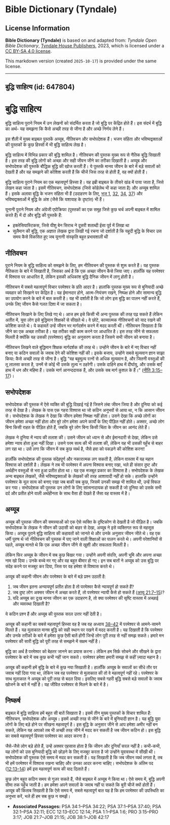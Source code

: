 # Bible Dictionary (Tyndale)

## License Information

**Bible Dictionary (Tyndale)** is based on and adapted from: _Tyndale Open Bible Dictionary_, [Tyndale House Publishers](https://tyndaleopenresources.com/), 2023, which is licensed under a [CC BY-SA 4.0 license](https://creativecommons.org/licenses/by-sa/4.0/legalcode.en).

This markdown version (created `2025-10-17`) is provided under the same license.



--------------------------------

## बुद्धि साहित्य (id: 647804)

बुद्धि साहित्य
==============

बुद्धि साहित्य पुराने नियम में उन लेखनों को संदर्भित करता है जो बुद्धि पर केंद्रित होते हैं। इस संदर्भ में बुद्धि का अर्थ\- यह समझना कि कैसे अच्छी तरह से जीना है और अच्छे निर्णय लेने हैं।

इस शैली में मुख्य बाइबल पुस्तकें अय्यूब, नीतिवचन और सभोपदेशक हैं। भजन संहिता और भविष्यद्वक्ताओं की पुस्तकों के कुछ हिस्सों में भी बुद्धि साहित्य लेख है।

बुद्धि साहित्य में विभिन्न प्रकार की बुद्धि शामिल है। नीतिवचन की पुस्तक मुख्य रूप से नैतिक बुद्धि सिखाती है। इस तरह की बुद्धि लोगों को अच्छा और सही जीवन जीने का तरीका दिखाती है। अय्यूब और सभोपदेशक की पुस्तकें बौद्धिक बुद्धि की खोज करती हैं। ये पुस्तकें मानव जीवन के बारे में बड़े सवालों को देखती हैं और यह समझने की कोशिश करती हैं कि चीजें जिस तरह से होती हैं, वह क्यों होती हैं।

बुद्धि साहित्य पुराने नियम का एक महत्वपूर्ण हिस्सा है। यह इब्री बाइबल के तीसरे खंड में पाया जाता है, जिसे लेखन कहा जाता है। इसमें नीतिवचन, सभोपदेशक (जिसे कोहेलेथ भी कहा जाता है) और अय्यूब शामिल हैं। इसके अलावा बुद्धि के भजन संहिता भी हैं (उदाहरण के लिए, [भज 1](https://ref.ly/Ps1:1-Ps1:6), [32](https://ref.ly/Ps32:1-Ps32:11), [34](https://ref.ly/Ps34:1-Ps34:22), [37](https://ref.ly/Ps37:1-Ps37:40)) और भविष्यद्वक्ताओं में बुद्धि के अंश (जैसे कि यशायाह के दृष्टांत) भी हैं।

यूनानी पुराने नियम और अंग्रेजी एपोक्रिफा (पुस्तकों का एक समूह जिसे कुछ चर्च अपनी बाइबल में शामिल करते हैं) में दो और बुद्धि की पुस्तकें हैं:

* इक्लेसियास्टिकस, जिसे यीशु बेन सिराच ने दूसरी शताब्दी ईसा पूर्व में लिखा था
* सुलैमान की बुद्धि, एक अज्ञात लेखक द्वारा लिखी गई रचना जो दर्शाती है कि यहूदी बुद्धि के विचार उस समय कैसे विकसित हुए जब यूनानी संस्कृति बहुत प्रभावशाली थी

नीतिवचन
-------

पुराने नियम के बुद्धि साहित्य को समझने के लिए, हम नीतिवचन की पुस्तक से शुरू करते हैं। यह पुस्तक नैतिकता के बारे में सिखाती है, जिसका अर्थ है कि एक अच्छा जीवन कैसे जिया जाए। हालाँकि यह परमेश्वर में विश्वास पर आधारित है, लेकिन इसकी अधिकांश बुद्धि दैनिक जीवन में लागू होती है।

नीतिवचन में सबसे महत्वपूर्ण विचार परमेश्वर के प्रति आदर है। हालांकि पुस्तक मुख्य रूप से बुनियादी अच्छे व्यवहार को सिखाने पर केंद्रित है। यह ईमानदार होने, आत्म\-नियंत्रण रखने, निष्पक्ष होने और सामान्य बुद्धि का उपयोग करने के बारे में बात करती है। यह भी दर्शाती है कि जो लोग इस बुद्धि का पालन नहीं करते हैं, उनके लिए जीवन कैसे गलत दिशा में जा सकता है।

नीतिवचन सिखाने के लिए लिखे गए थे। आज हम इसे किसी भी अन्य पुस्तक की तरह पढ़ सकते हैं लेकिन अतीत में, युवा लोग इसे बुद्धिमान शिक्षकों से सीखते थे। वे छोटे, काव्यात्मक नीतिवचनों को याद रखने की कोशिश करते थे। ये कहावतें उन्हें जीवन भर मार्गदर्शन करने में मदद करती थीं। नीतिवचन सिखाता है कि जीने का एक अच्छा तरीका है। यह तरीका सही काम करने पर आधारित है। इस तरह जीने से सफलता मिलती है क्योंकि यह उसकी (परमेश्वर) बुद्धि का अनुसरण करता है जिसने सभी जीवन को बनाया है।

नीतिवचन लिखने वाले बुद्धिमान शिक्षक मार्गदर्शक की तरह थे। उन्होंने जीवन के बारे में नए विचार नहीं बनाए या कठिन सवालों के जवाब देने की कोशिश नहीं की। इसके बजाय, उन्होंने सबसे मूल्यवान ज्ञान साझा किया: कैसे अच्छी तरह से जीना है। बुद्धि "वह बहुमूल्य रत्नों से अधिक मूल्यवान है, और जितनी वस्तुओं की तू लालसा करता है, उनमें से कोई भी उसके तुल्य न ठहरेगी। उसके दाहिने हाथ में दीर्घायु, और उसके बाएँ हाथ में धन और महिमा हैं। उसके मार्ग आनन्ददायक हैं, और उसके सब मार्ग कुशल के हैं।" ([नीति 3:15–17](https://ref.ly/Prov3:15-Prov3:17))।

सभोपदेशक
--------

सभोपदेशक की पुस्तक में ऐसे व्यक्ति की बुद्धि दिखाई गई है जिसने लंबा जीवन जिया है और दुनिया को कई तरह से देखा है। लेखक के पास एक गहरा विश्वास था जो कठिन अनुभवों से आया था, न कि आसान जीवन से। सभोपदेशक के लेखक ने देखा कि जीवन हमेशा निष्पक्ष नहीं होता। उसने देखा कि अच्छे लोगों का जीवन हमेशा अच्छा नहीं होता और बुरे लोग हमेशा अपने कार्यों के लिए पीड़ित नहीं होते। अक्सर, अच्छे लोग बिना किसी राहत के पीड़ित होते हैं, जबकि बुरे लोग बिना किसी चिंता के जीवन का आनंद लेते हैं।

लेखक ने दुनिया में न्याय की तलाश की। उसने जीवन को ध्यान से और ईमानदारी से देखा, लेकिन उसे हमेशा न्याय होता हुआ नहीं दिखा। उसने परम सत्य की भी तलाश की, लेकिन यह भी उसकी पहुँच से बाहर लग रहा था। उसे लगा कि जीवन में सब कुछ व्यर्थ है, जैसे हवा को पकड़ने की कोशिश करना!

हालाँकि सभोपदेशक की पुस्तक संदेहपूर्ण और नकारात्मक लग सकती है, लेकिन वास्तव में यह महान विश्वास को दर्शाती है। लेखक ने तब भी परमेश्वर में अपना विश्वास बनाए रखा, भले ही संसार दुष्ट और अर्थहीन वस्तुओं से भरा हुआ प्रतीत होता था। यह एक मजबूत प्रकार का विश्वास है। सभोपदेशक के लेखक अन्य बाइबल लेखकों, जैसे भविष्यद्वक्ताओं के लेखकों की तरह आशावादी नहीं हो सके। हालांकि उन्होंने परमेश्वर के मूल सत्य को बनाए रखा जब बाकी सब कुछ, जिसमें उनकी समझ भी शामिल थी, उन्हें विफल कर गया। सभोपदेशक की पुस्तक उन लोगों के लिए सांत्वनादायक हो सकती है जो दुनिया को उसके सभी दर्द और प्रतीत होने वाली अर्थहीनता के साथ वैसा ही देखते हैं जैसा वह वास्तव में है।

अय्यूब
------

अय्यूब की पुस्तक जीवन की समस्याओं को एक ऐसे व्यक्ति के दृष्टिकोण से देखती है जो पीड़ित है। जबकि सभोपदेशक के लेखक ने जीवन की उदासी को बाहर से देखा, अय्यूब ने इसे व्यक्तिगत रूप से महसूस किया। अय्यूब पुराने बुद्धि साहित्य की कहावतों को जानते थे और उनके अनुसार जीवन जीते थे। वह एक धर्मी पुरुष थे जो नीतिवचन की पुस्तक में पाए जाने वाली शिक्षाओं का पालन करते थे। अपनी परेशानियों से पहले, अय्यूब मानते थे कि एक अच्छा जीवन जीने से खुशी और सफलता मिलती है।

लेकिन फिर अय्यूब के जीवन में सब कुछ बिखर गया। उन्होंने अपनी संपत्ति, अपनी भूमि और अपना अच्छा नाम खो दिया। उनके बच्चे मर गए और वह बहुत बीमार हो गए। इन सब बातों ने अय्यूब को उस बुद्धि पर संदेह करने पर मजबूर कर दिया, जिस पर वह हमेशा से विश्वास करते थे।

अय्यूब की कहानी जीवन और परमेश्वर के बारे में बड़े प्रश्न उठाती है:

1. जब जीवन इतना अन्यायपूर्ण प्रतीत होता है तो परमेश्वर कैसे न्यायपूर्ण हो सकते हैं?
2. जब दुष्ट लोग अक्सर जीवन में अच्छा करते हैं, तो परमेश्वर न्यायी कैसे हो सकते हैं ([अय्यू 21:7–15](https://ref.ly/Job21:7-Job21:15))?
3. यदि अय्यूब का दुःख मानव जीवन का एक उदाहरण है, तो क्या परमेश्वर की सृष्टि वास्तव में अच्छाई और व्यवस्था दिखाती है?

ये कठिन प्रश्न हैं और अय्यूब की पुस्तक सरल उत्तर नहीं देती है।

अय्यूब की कहानी का सबसे महत्वपूर्ण हिस्सा वह है जब वह अध्याय [38–42](https://ref.ly/Job38:1-Job42:17) में परमेश्वर से आमने\-सामने मिलते हैं। यह मुलाकात मानव बुद्धि को सही स्थान पर रखने में मदद करती है। यह दिखाती है कि परमेश्वर और उनके तरीकों के बारे में हमेशा कुछ ऐसी बातें होंगी जिन्हें लोग पूरी तरह से नहीं समझ सकते। हमारे मन परमेश्वर की सारी बुद्धि को पूरी तरह से समझने में सक्षम नहीं है।

बुद्धि का अर्थ है परमेश्वर को बेहतर जानने का प्रयास करना। लेकिन हम सिर्फ़ सोचने और सीखने के द्वारा परमेश्वर के बारे में सब कुछ कभी नहीं जान सकते। परमेश्वर हमेशा हमारी समझ से कहीं ज़्यादा महान है।

अय्यूब की कहानी हमें बुद्धि के बारे में कुछ नया सिखाती है। हालाँकि अय्यूब के सवालों का सीधे तौर पर जवाब नहीं दिया गया था, लेकिन जब वह परमेश्वर से मुलाकात की तो वे महत्वपूर्ण नहीं रहे। परमेश्वर के साथ मुलाकात ने अय्यूब को पूरी तरह से बदल दिया। इसलिए सबसे गहरी बुद्धि सबसे बड़े सवालों के जवाब खोजने के बारे में नहीं है। यह जीवित परमेश्वर से मिलने के बारे में है।

निष्कर्ष
--------

बाइबल में बुद्धि साहित्य हमें बहुत सी बातें सिखाता है। इसमें तीन मुख्य पुस्तकों के विचार शामिल हैं: नीतिवचन, सभोपदेशक और अय्यूब। इसमें अच्छी तरह से जीने के बारे में बुनियादी ज्ञान है। यह बुद्धि युवा लोगों के लिए बड़े होने पर सीखना महत्वपूर्ण है। इस बुद्धि के अनुसार जीने से आप हमेशा अमीर नहीं बन सकते, लेकिन यह आपको तब भी अच्छी तरह जीने में मदद कर सकती है जब जीवन कठिन हो। इस बुद्धि का सबसे महत्वपूर्ण हिस्सा परमेश्वर का आदर करना है।

जैसे\-जैसे लोग बड़े होते हैं, उन्हें अक्सर एहसास होता है कि जीवन और दुनियाँ सरल नहीं है। कभी\-कभी, यह लोगों को उस बुनियादी बुद्धि को छोड़ने के लिए मजबूर करता है जो उन्होंने युवावस्था में सीखी थी। सभोपदेशक की पुस्तक ऐसे समय में मदद कर सकती है। यह सिखाती है कि जब जीवन व्यर्थ लगता है, तब भी हमें परमेश्वर में विश्वास रखना चाहिए और उनका आदर करना चाहिए। सभोपदेशक के अंतिम पद ([12:13–14](https://ref.ly/Eccl12:13-Eccl12:14)) हमें इस महत्वपूर्ण सत्य की याद दिलाते हैं।

कुछ लोग बहुत कठिन समय से गुज़र सकते हैं, जैसे बाइबल में अय्यूब ने किया था। ऐसे समय में, बुद्धि अपनी सीमा तक पहुँच जाती है। हम हमेशा अपने सवालों के जवाब नहीं पा सकते कि बुरी चीजें क्यों होती हैं। अय्यूब की किताब सिखाती है कि ऐसे समय में, सबसे महत्वपूर्ण बात यह है कि हम परमेश्वर की उपस्थिति का अनुभव करें, भले ही हम सब कुछ न समझें।

* **Associated Passages:** PSA 34:1–PSA 34:22; PSA 37:1–PSA 37:40; PSA 32:1–PSA 32:11; ECC 12:13–ECC 12:14; PSA 1:1–PSA 1:6; PRO 3:15–PRO 3:17; JOB 21:7–JOB 21:15; JOB 38:1–JOB 42:17

